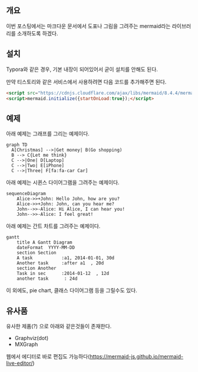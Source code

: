 ## 개요



이번 포스팅에서는 마크다운 문서에서 도표나 그림을 그려주는 mermaid라는 라이브러리를 소개하도록 하겠다.



## 설치



Typora와 같은 경우, 기본 내장이 되어있어서 굳이 설치를 안해도 된다.

만약 티스토리와 같은 서비스에서 사용하려면 다음 코드를 추가해주면 된다.



```html
<script src="https://cdnjs.cloudflare.com/ajax/libs/mermaid/8.4.4/mermaid.min.js"></script>
<script>mermaid.initialize({startOnLoad:true});</script>
```



## 예제



아래 예제는 그래프를 그리는 예제이다.



```mermaid
graph TD
  A[Christmas] -->|Get money| B(Go shopping)
  B --> C{Let me think}
  C -->|One| D[Laptop]
  C -->|Two| E[iPhone]
  C -->|Three| F[fa:fa-car Car]
```



아래 예제는 시퀸스 다이어그램을 그려주는 예제이다.



```mermaid
sequenceDiagram
	Alice->>+John: Hello John, how are you?
	Alice->>+John: John, can you hear me?
	John-->>-Alice: Hi Alice, I can hear you!
	John-->>-Alice: I feel great!
```



아래 예제는 간트 차트를 그려주는 예제이다.



```mermaid
gantt
	title A Gantt Diagram
	dateFormat  YYYY-MM-DD
	section Section
	A task           :a1, 2014-01-01, 30d
	Another task     :after a1  , 20d
	section Another
	Task in sec      :2014-01-12  , 12d
	another task      : 24d
```



이 외에도, pie chart, 클래스 다이어그램 등을 그릴수도 있다.



## 유사품



유사한 제품(?) 으로 아래와 같은것들이 존재한다.

- Graphviz(dot)
- MXGraph



웹에서 에디터로 바로 편집도 가능하다(https://mermaid-js.github.io/mermaid-live-editor/)

